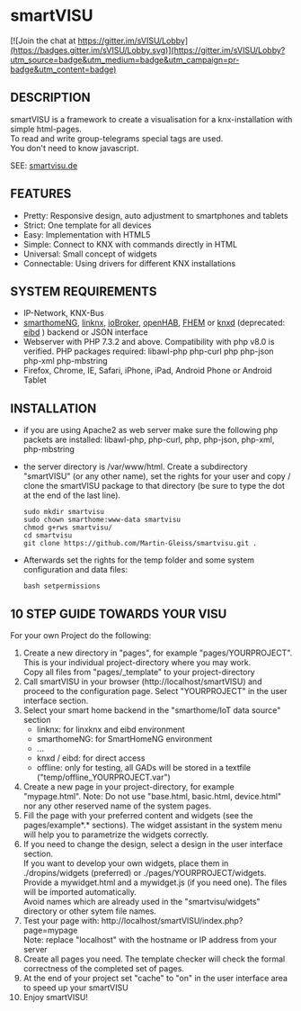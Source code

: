 # smartVISU  

[![Join the chat at https://gitter.im/sVISU/Lobby](https://badges.gitter.im/sVISU/Lobby.svg)](https://gitter.im/sVISU/Lobby?utm_source=badge&utm_medium=badge&utm_campaign=pr-badge&utm_content=badge)
  
## DESCRIPTION
smartVISU is a framework to create a visualisation for a knx-installation with simple html-pages.  
To read and write group-telegrams special tags are used.  
You don't need to know javascript.  
  
SEE: [smartvisu.de](http://www.smartvisu.de)


## FEATURES
  * Pretty: Responsive design, auto adjustment to smartphones and tablets
  * Strict: One template for all devices
  * Easy: Implementation with HTML5
  * Simple: Connect to KNX with commands directly in HTML
  * Universal: Small concept of widgets
  * Connectable: Using drivers for different KNX installations 


## SYSTEM REQUIREMENTS
  * IP-Network, KNX-Bus
  * [smarthomeNG](https://github.com/smarthomeNG), [linknx](http://sourceforge.net/projects/linknx/), [ioBroker](https://github.com/ioBroker/ioBroker), [openHAB](https://www.openhab.org/), [FHEM](https://fhem.de/) or [knxd](https://github.com/knxd/knxd) (deprecated: [eibd](http://www.auto.tuwien.ac.at/~mkoegler/index.php/eibd) ) backend or JSON interface
  * Webserver with PHP 7.3.2 and above. Compatibility with php v8.0 is verified. PHP packages required: libawl-php php-curl php php-json php-xml php-mbstring
  * Firefox, Chrome, IE, Safari, iPhone, iPad, Android Phone or Android Tablet
 
 
## INSTALLATION 
  * if you are using Apache2 as web server make sure the following php packets are installed: libawl-php, php-curl, php, php-json, php-xml, php-mbstring
  * the server directory is /var/www/html. Create a subdirectory "smartVISU" (or any other name), set the rights for your user and copy / clone the smartVISU package to that directory (be sure to type the dot at the end of the last line).
    ```cd /var/www/html
    sudo mkdir smartvisu
    sudo chown smarthome:www-data smartvisu
    chmod g+rws smartvisu/
    cd smartvisu
    git clone https://github.com/Martin-Gleiss/smartvisu.git .
    
  * Afterwards set the rights for the temp folder and some system configuration and data files:
 
    `bash setpermissions`


 
## 10 STEP GUIDE TOWARDS YOUR VISU
For your own Project do the following:
    
  1. Create a new directory in "pages", for example "pages/YOURPROJECT".  
     This is your individual project-directory where you may work.  
     Copy all files from "pages/_template" to your project-directory
  2. Call smartVISU in your browser (http://localhost/smartVISU) and proceed to the configuration page. 
     Select "YOURPROJECT" in the user interface section.
  3. Select your smart home backend in the "smarthome/IoT data source" section
       * linknx: for linxknx and eibd environment
       * smarthomeNG: for SmartHomeNG environment
       * ...
       * knxd / eibd: for direct access
       * offline: only for testing, all GADs will be stored in a textfile ("temp/offline_YOURPROJECT.var")
  4. Create a new page in your project-directory, for example "mypage.html". 
     Note: Do not use "base.html, basic.html, device.html" nor any other reserved name of the system pages.
  5. Fill the page with your preferred content and widgets (see the pages/example*.* sections). 
     The widget assistant in the system menu will help you to parametrize the widgets correctly.
  6. If you need to change the design, select a design in the user interface section.  
     If you want to develop your own widgets, place them in ./dropins/widgets (preferred) or ./pages/YOURPROJECT/widgets.   
     Provide a mywidget.html and a mywidget.js (if you need one). The files will be imported automatically.   
     Avoid names which are already used in the "smartvisu/widgets" directory or other sytem file names.
  7. Test your page with: http://localhost/smartVISU/index.php?page=mypage  
     Note: replace "localhost" with the hostname or IP address from your server      
  8. Create all pages you need. The template checker will check the formal correctness of the completed set of pages.
  9. At the end of your project set "cache" to "on" in the user interface area to speed up your smartVISU
  10. Enjoy smartVISU!

